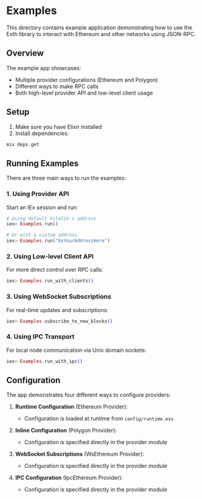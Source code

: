 # Examples

This directory contains example application demonstrating how to use the Exth library to interact with Ethereum and other networks using JSON-RPC.

## Overview

The example app showcases:

- Multiple provider configurations (Ethereum and Polygon)
- Different ways to make RPC calls
- Both high-level provider API and low-level client usage

## Setup

1. Make sure you have Elixir installed
2. Install dependencies:

```bash
mix deps.get
```

## Running Examples

There are three main ways to run the examples:

### 1. Using Provider API

Start an IEx session and run:

```elixir
# Using default Vitalik's address
iex> Examples.run()

# Or with a custom address
iex> Examples.run("0xYourAddressHere")
```

### 2. Using Low-level Client API

For more direct control over RPC calls:

```elixir
iex> Examples.run_with_clients()
```

### 3. Using WebSocket Subscriptions

For real-time updates and subscriptions:

```elixir
iex> Examples.subscribe_to_new_blocks()
```

### 4. Using IPC Transport

For local node communication via Unix domain sockets:

```elixir
iex> Examples.run_with_ipc()
```

## Configuration

The app demonstrates four different ways to configure providers:

1. **Runtime Configuration** (Ethereum Provider):

   - Configuration is loaded at runtime from `config/runtime.exs`

2. **Inline Configuration** (Polygon Provider):

   - Configuration is specified directly in the provider module

3. **WebSocket Subscriptions** (WsEthereum Provider):

   - Configuration is specified directly in the provider module

4. **IPC Configuration** (IpcEthereum Provider):

   - Configuration is specified directly in the provider module
